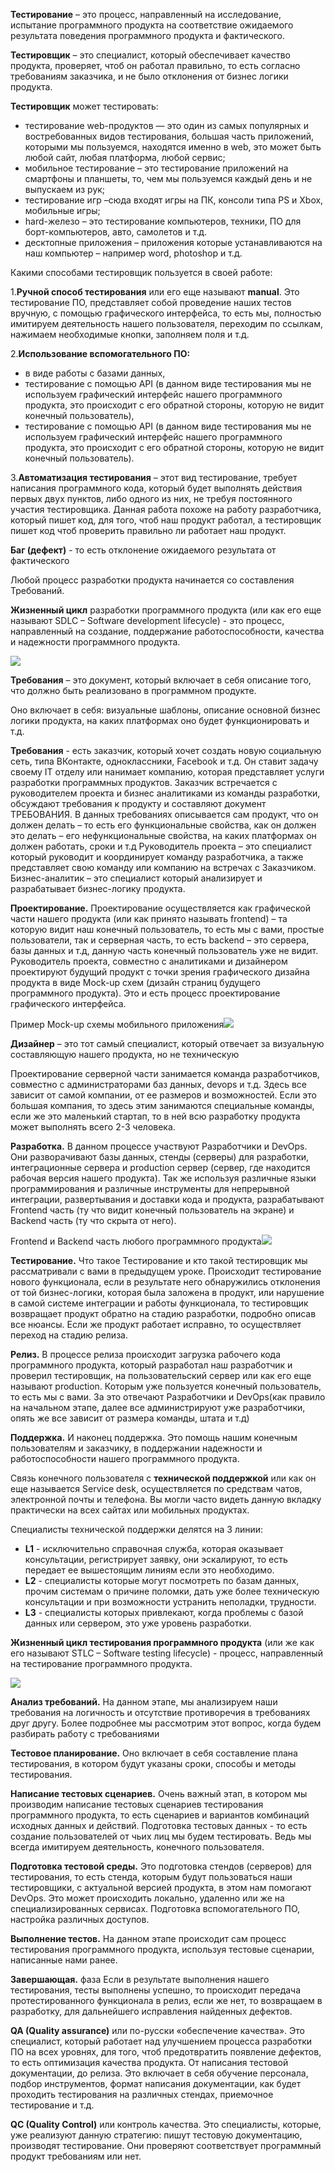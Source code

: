 **Тестирование** – это процесс, направленный на исследование, испытание программного продукта на соответствие ожидаемого 
результата поведения программного продукта и фактического.

**Тестировщик** – это специалист, который обеспечивает качество продукта, проверяет, чтоб он работал правильно, то есть 
согласно требованиям заказчика, и не было отклонения от бизнес логики продукта.

**Тестировщик** может тестировать:

* тестирование web-продуктов — это один из самых популярных и востребованных видов тестирования, большая часть приложений, которыми мы пользуемся, находятся именно в web, это может быть любой сайт, любая платформа, любой сервис;
* мобильное тестирование – это тестирование приложений на смартфоны и планшеты, то, чем мы пользуемся каждый день и не выпускаем из рук;
* тестирование игр –сюда входят игры на ПК, консоли типа PS и Xbox, мобильные игры;
* hard-железо – это тестирование компьютеров, техники, ПО для борт-компьютеров, авто, самолетов и т.д.
* десктопные приложения – приложения которые устанавливаются на наш компьютер – например word, photoshop и т.д.


Какими способами тестировщик пользуется в своей работе:

1.**Ручной способ тестирования** или его еще называют **manual**. Это тестирование ПО, представляет собой проведение наших тестов вручную, с помощью графического интерфейса, то есть мы, полностью имитируем деятельность нашего пользователя, переходим по ссылкам, нажимаем необходимые кнопки, заполняем поля и т.д.

2.**Использование вспомогательного ПО:**
* в виде работы с базами данных,
* тестирование с помощью API (в данном виде тестирования мы не используем графический интерфейс нашего программного продукта, это происходит с его обратной стороны, которую не видит конечный пользователь),
* тестирование с помощью API (в данном виде тестирования мы не используем графический интерфейс нашего программного продукта, это происходит с его обратной стороны, которую не видит конечный пользователь).

3.**Автоматизация тестирования** – этот вид тестирование, требует написания программного кода, который будет выполнять действия первых двух пунктов, либо одного из них, не требуя постоянного участия тестировщика. Данная работа похоже на работу разработчика, который пишет код, для того, чтоб наш продукт работал, а тестировщик пишет код чтоб проверить правильно ли работает наш продукт.

**Баг (дефект)** - то есть отклонение ожидаемого результата от фактического

Любой процесс разработки продукта начинается со составления Требований.


**Жизненный цикл** разработки программного продукта (или как его еще называют SDLC – Software development lifecycle) - это процесс, направленный на создание, поддержание работоспособности, качества и надежности программного продукта.

![](https://ucarecdn.com/a45dcd59-763a-43bd-8e46-fb566fe1636b/)

**Требования** – это документ, который включает в себя описание того, что должно быть реализовано 
в программном продукте.

Оно включает в себя: визуальные шаблоны, описание основной бизнес логики продукта, на каких платформах оно будет функционировать и т.д.


**Требования** - есть заказчик, который хочет создать новую социальную сеть, типа ВКонтакте, одноклассники, Facebook и т.д. Он ставит задачу своему IT отделу или нанимает компанию, которая представляет услуги разработки программных продуктов. Заказчик встречается с руководителем проекта и бизнес аналитиками из команды разработки, обсуждают требования к продукту и составляют документ ТРЕБОВАНИЯ. В данных требованиях описывается сам продукт, что он должен делать – то есть его функциональные свойства, как он должен это делать – его нефункциональные свойства, на каких платформах он должен работать, сроки и т.д Руководитель проекта – это специалист который руководит и координирует команду разработчика, а также представляет свою команду или компанию на встречах с Заказчиком. Бизнес-аналитик – это специалист который анализирует и разрабатывает бизнес-логику продукта.

**Проектирование.** Проектирование осуществляется как графической части нашего продукта (или как принято называть frontend) – та которую видит наш конечный пользователь, то есть мы с вами, простые пользователи, так и серверная часть, то есть backend – это сервера, базы данных и т.д, данную часть конечный пользователь уже не видит. Руководитель проекта, совместно с аналитиками и дизайнером проектируют будущий продукт с точки зрения графического дизайна продукта в виде Mock-up схем (дизайн страниц будущего программного продукта). Это и есть процесс проектирование графического интерфейса.

Пример Mock-up схемы мобильного приложения![](https://ucarecdn.com/2a2d796d-d99f-4886-8d66-ccaa01fe407a/)

**Дизайнер** – это тот самый специалист, который отвечает за визуальную составляющую нашего продукта, но не техническую

Проектирование серверной части занимается команда разработчиков, совместно с администраторами баз данных, devops и т.д. Здесь все зависит от самой компании, от ее размеров и возможностей. Если это большая компания, то здесь этим занимаются специальные команды, если же это маленький стартап, то в ней всю разработку продукта может выполнять всего 2-3 человека.

**Разработка.** В данном процессе участвуют Разработчики и DevOps. Они разворачивают базы данных, стенды (серверы) для разработки, интеграционные сервера и production сервер (сервер, где находится рабочая версия нашего продукта). Так же используя различные языки программирования и различные инструменты для непрерывной интеграции, развертывания и доставки кода и продукта, разрабатывают Frontend часть (ту что видит конечный пользователь на экране) и Backend часть (ту что скрыта от него). 

Frontend и Backend часть любого программного продукта![](https://ucarecdn.com/09217bac-b112-418c-ade2-d87e39de2499/)

**Тестирование.** Что такое Тестирование и кто такой тестировщик мы рассматривали с вами в предыдущем уроке. Происходит тестирование нового функционала, если в результате него обнаружились отклонения от той бизнес-логики, которая была заложена в продукт, или нарушение в самой системе интеграции и работы функционала, то тестировщик возвращает продукт обратно на стадию разработки, подробно описав все нюансы. Если же продукт работает исправно, то осуществляет переход на стадию релиза.

**Релиз.** В процессе релиза происходит загрузка рабочего кода программного продукта, который разработал наш разработчик и проверил тестировщик, на пользовательский сервер или как его еще называют production. Которым уже пользуется конечный пользователь, то есть мы с вами. За это отвечают Разработчики и DevOps(как правило на начальном этапе, далее все администрируют уже разработчики, опять же все зависит от размера команды, штата и т.д)

**Поддержка.** И наконец поддержка. Это помощь нашим конечным пользователям и заказчику, в поддержании надежности и работоспособности нашего программного продукта.

Связь конечного пользователя с **технической поддержкой** или как он еще называется Service desk, осуществляется по средствам чатов, электронной почты и телефона. Вы могли часто видеть данную вкладку практически на всех сайтах или мобильных продуктах.

Специалисты технической поддержки делятся на 3 линии:
* **L1** - исключительно справочная служба, которая оказывает консультации, регистрирует заявку, они эскалируют, то есть передает ее вышестоящим линиям если это необходимо.
* **L2** - специалисты которые могут посмотреть по базам данных, прочим системам о причине поломки, дать уже более техническую консультации и при возможности устранить неполадки, трудности.
* **L3** - специалисты которых привлекают, когда проблемы с базой данных или сервером, это уже уровень разработки.

**Жизненный цикл тестирования программного продукта** (или же как его называют STLC – Software testing lifecycle) - процесс, направленный на тестирование программного продукта.

![](https://ucarecdn.com/2bb5be38-e1b1-4250-bbff-f03ea15f039c/)

**Анализ требований.** На данном этапе, мы анализируем наши требования на логичность и отсутствие противоречия в требованиях друг другу. Более подробнее мы рассмотрим этот вопрос, когда будем разбирать работу с требованиями

**Тестовое планирование.** Оно включает в себя составление плана тестирования, в котором будут указаны сроки, способы и методы тестирования.

**Написание тестовых сценариев.** Очень важный этап, в котором мы производим написание тестовых сценариев тестирования программного продукта, то есть сценариев и вариантов комбинаций исходных данных и действий. Подготовка тестовых данных - то есть создание пользователей от чьих лиц мы будем тестировать. Ведь мы всегда имитируем деятельность, конечного пользователя.

**Подготовка тестовой среды.** Это подготовка стендов (серверов) для тестирования, то есть стенда, которым будут пользоваться наши тестировщики, с актуальной версией продукта, в этом нам помогают DevOps. Это может происходить локально, удаленно или же на специализированных сервисах. Подготовка вспомогательного ПО, настройка различных доступов.

**Выполнение тестов.** На данном этапе происходит сам процесс тестирования программного продукта, используя тестовые сценарии, написанные нами ранее.

**Завершающая.** фаза Если в результате выполнения нашего тестирования, тесты выполнены успешно, то происходит передача протестированного функционала в релиз, если же нет, то возвращаем в разработку, для дальнейшего исправления найденных дефектов.

**QA (Quality assurance)** или по-русски «обеспечение качества». Это специалист, который работает над улучшением процесса разработки ПО на всех уровнях, для того, чтоб предотвратить появление дефектов, то есть оптимизация качества продукта. От написания тестовой документации, до релиза. Это включает в себя обучение персонала, подбор инструментов, формат написания документации, как будет проходить тестирования на различных стендах, приемочное тестирование и т.д.

**QC (Quality Control)** или контроль качества. Это специалисты, которые, уже реализуют данную стратегию: пишут тестовую документацию, производят тестирование. Они проверяют соответствует программный продукт требованиям или нет.


















